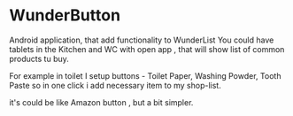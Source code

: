 # WunderButton

Android application, that add functionality to WunderList
You could have tablets in the Kitchen and WC with open app , that will show list of common products tu buy.

For example in toilet I setup buttons - Toilet Paper, Washing Powder, Tooth Paste
so in one click i add necessary item to my shop-list.

it's could be like Amazon button , but a bit simpler. 
